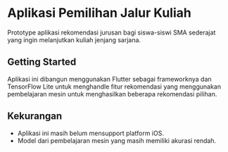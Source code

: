 # Aplikasi Pemilihan Jalur Kuliah

Prototype aplikasi rekomendasi jurusan bagi siswa-siswi SMA sederajat yang ingin melanjutkan kuliah jenjang sarjana.

## Getting Started

Aplikasi ini dibangun menggunakan Flutter sebagai frameworknya dan TensorFlow Lite untuk menghandle fitur rekomendasi yang menggunakan pembelajaran mesin untuk menghasilkan beberapa rekomendasi pilihan.

## Kekurangan
- Aplikasi ini masih belum mensupport platform iOS.
- Model dari pembelajaran mesin yang masih memiliki akurasi rendah.
